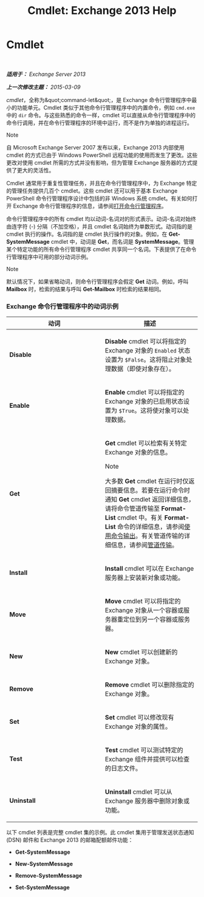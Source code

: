 ﻿---
title: 'Cmdlet: Exchange 2013 Help'
TOCTitle: Cmdlet
ms:assetid: 1d741dea-1eb8-4909-850f-63d4efaa1a32
ms:mtpsurl: https://technet.microsoft.com/zh-cn/library/Aa996589(v=EXCHG.150)
ms:contentKeyID: 50490165
ms.date: 05/21/2018
mtps_version: v=EXCHG.150
ms.translationtype: MT
---

# Cmdlet

 

_**适用于：** Exchange Server 2013_

_**上一次修改主题：** 2015-03-09_

*cmdlet*，全称为\&quot;command-let\&quot;，是 Exchange 命令行管理程序中最小的功能单元。Cmdlet 类似于其他命令行管理程序中的内置命令，例如 `cmd.exe` 中的 `dir` 命令。与这些熟悉的命令一样，cmdlet 可以直接从命令行管理程序中的命令行调用，并在命令行管理程序的环境中运行，而不是作为单独的进程运行。

> [!NOTE]
> 自 Microsoft Exchange Server 2007 发布以来，Exchange 2013 内部使用 cmdlet 的方式已由于 Windows PowerShell 远程功能的使用而发生了更改。这些更改对使用 cmdlet 所需的方式并没有影响，但为管理 Exchange 服务器的方式提供了更大的灵活性。


Cmdlet 通常用于重复性管理任务，并且在命令行管理程序中，为 Exchange 特定的管理任务提供几百个 cmdlet。这些 cmdlet 还可以用于基本 Exchange PowerShell 命令行管理程序设计中包括的非 Windows 系统 cmdlet。有关如何打开 Exchange 命令行管理程序的信息，请参阅[打开命令行管理程序](https://technet.microsoft.com/zh-cn/library/dd638134\(v=exchg.150\))。

命令行管理程序中的所有 cmdlet 均以动词-名词对的形式表示。动词-名词对始终由连字符 (-) 分隔（不加空格），并且 cmdlet 名词始终为单数形式。动词指的是 cmdlet 执行的操作。名词指的是 cmdlet 执行操作的对象。例如，在 **Get-SystemMessage** cmdlet 中，动词是 **Get**，而名词是 **SystemMessage**。管理某个特定功能的所有命令行管理程序 cmdlet 共享同一个名词。下表提供了在命令行管理程序中可用的部分动词示例。

> [!NOTE]
> 默认情况下，如果省略动词，则命令行管理程序会假定 <strong>Get</strong> 动词。例如，呼叫 <strong>Mailbox</strong> 时，检索的结果与呼叫 <strong>Get-Mailbox</strong> 时检索的结果相同。


### Exchange 命令行管理程序中的动词示例

<table>
<colgroup>
<col style="width: 50%" />
<col style="width: 50%" />
</colgroup>
<thead>
<tr class="header">
<th>动词</th>
<th>描述</th>
</tr>
</thead>
<tbody>
<tr class="odd">
<td><p><strong>Disable</strong></p></td>
<td><p><strong>Disable</strong> cmdlet 可以将指定的 Exchange 对象的 <code>Enabled</code> 状态设置为 <code>$False</code>。这将阻止对象处理数据（即使对象存在）。</p></td>
</tr>
<tr class="even">
<td><p><strong>Enable</strong></p></td>
<td><p><strong>Enable</strong> cmdlet 可以将指定的 Exchange 对象的已启用状态设置为 <code>$True</code>。这将使对象可以处理数据。</p></td>
</tr>
<tr class="odd">
<td><p><strong>Get</strong></p></td>
<td><p><strong>Get</strong> cmdlet 可以检索有关特定 Exchange 对象的信息。</p>

> [!NOTE]
> 大多数 <strong>Get</strong> cmdlet 在运行时仅返回摘要信息。若要在运行命令时通知 <strong>Get</strong> cmdlet 返回详细信息，请将命令管道传输至 <strong>Format-List</strong> cmdlet 中。有关 <strong>Format-List</strong> 命令的详细信息，请参阅<a href="working-with-command-output-exchange-2013-help.md">使用命令输出</a>。有关管道传输的详细信息，请参阅<a href="https://technet.microsoft.com/zh-cn/library/aa998260(v=exchg.150)">管道传输</a>。

</td>
</tr>
<tr class="even">
<td><p><strong>Install</strong></p></td>
<td><p><strong>Install</strong> cmdlet 可以在 Exchange 服务器上安装新对象或功能。</p></td>
</tr>
<tr class="odd">
<td><p><strong>Move</strong></p></td>
<td><p><strong>Move</strong> cmdlet 可以将指定的 Exchange 对象从一个容器或服务器重定位到另一个容器或服务器。</p></td>
</tr>
<tr class="even">
<td><p><strong>New</strong></p></td>
<td><p><strong>New</strong> cmdlet 可以创建新的 Exchange 对象。</p></td>
</tr>
<tr class="odd">
<td><p><strong>Remove</strong></p></td>
<td><p><strong>Remove</strong> cmdlet 可以删除指定的 Exchange 对象。</p></td>
</tr>
<tr class="even">
<td><p><strong>Set</strong></p></td>
<td><p><strong>Set</strong> cmdlet 可以修改现有 Exchange 对象的属性。</p></td>
</tr>
<tr class="odd">
<td><p><strong>Test</strong></p></td>
<td><p><strong>Test</strong> cmdlet 可以测试特定的 Exchange 组件并提供可以检查的日志文件。</p></td>
</tr>
<tr class="even">
<td><p><strong>Uninstall</strong></p></td>
<td><p><strong>Uninstall</strong> cmdlet 可以从 Exchange 服务器中删除对象或功能。</p></td>
</tr>
</tbody>
</table>


以下 cmdlet 列表是完整 cmdlet 集的示例。此 cmdlet 集用于管理发送状态通知 (DSN) 邮件和 Exchange 2013 的邮箱配额邮件功能：

  - **Get-SystemMessage**

  - **New-SystemMessage**

  - **Remove-SystemMessage**

  - **Set-SystemMessage**

